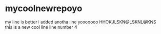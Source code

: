 # mycoolnewrepoyo
my line is better
i added anotha line yooooooo
HHOKJLSKN@LSKNL@KNS
this is a new cool line
line number 4
